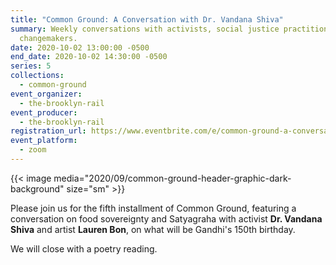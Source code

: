```yaml
---
title: "Common Ground: A Conversation with Dr. Vandana Shiva"
summary: Weekly conversations with activists, social justice practitioners, and
  changemakers.
date: 2020-10-02 13:00:00 -0500
end_date: 2020-10-02 14:30:00 -0500
series: 5
collections:
  - common-ground
event_organizer:
  - the-brooklyn-rail
event_producer:
  - the-brooklyn-rail
registration_url: https://www.eventbrite.com/e/common-ground-a-conversation-with-dr-vandana-shiva-tickets-122100131781
event_platform:
  - zoom
---
```

{{< image media="2020/09/common-ground-header-graphic-dark-background" size="sm" >}}

Please join us for the fifth installment of Common Ground, featuring a conversation on food sovereignty and Satyagraha with activist **Dr. Vandana Shiva** and artist **Lauren Bon**, on what will be Gandhi's 150th birthday.

We will close with a poetry reading.